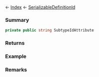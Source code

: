 ← [Index](Api-Index) ← [SerializableDefinitionId](VRage.ObjectBuilders.SerializableDefinitionId)

### Summary

```csharp
private public string SubtypeIdAttribute
```

### Returns

### Example

### Remarks

